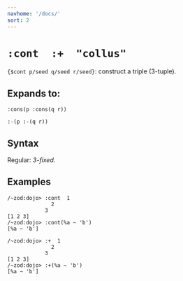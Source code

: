 ```yaml
---
navhome: '/docs/'
sort: 2
---
```


# `:cont  :+  "collus"`

`{$cont p/seed q/seed r/seed}`: construct a triple (3-tuple).

## Expands to:

    :cons(p :cons(q r))

    :-(p :-(q r))

## Syntax

Regular: *3-fixed*.

## Examples

    /~zod:dojo> :cont  1
                  2
                3
    [1 2 3]
    /~zod:dojo> :cont(%a ~ 'b')
    [%a ~ 'b']

    /~zod:dojo> :+  1
                  2
                3
    [1 2 3]
    /~zod:dojo> :+(%a ~ 'b')
    [%a ~ 'b']
